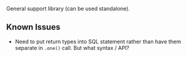 
General support library (can be used standalone).

## Known Issues

* Need to put return types into SQL statement rather than have them separate
  in `.one()` call.  But what syntax / API?

